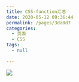 ```yaml
---
title: CSS-function汇总
date: 2020-05-12 09:36:44
permalink: /pages/3da0d7
categories: 
  - 页面
  - CSS
tags: 
  - null
 
---
```

![](https://cdn.jsdelivr.net/gh/xugaoyi/image_store/blog/20200512161232.jpg)